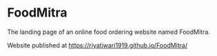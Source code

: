 # FoodMitra
The landing page of an online food ordering website named FoodMitra.

Website published at https://riyatiwari1919.github.io/FoodMitra/
